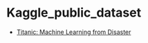 # Kaggle_public_dataset
* [Titanic: Machine Learning from Disaster](https://www.kaggle.com/c/titanic/overview)

